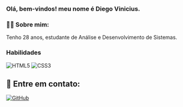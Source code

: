 ### Olá, bem-vindos! meu nome é Diego Vinicius.

### 🙋‍♂️ Sobre mim:

Tenho 28 anos, estudante de Análise e Desenvolvimento de Sistemas.


### Habilidades

![HTML5](https://img.shields.io/badge/HTML-000?style=for-the-badge&logo=html5&logoColor=30A3DC)
![CSS3](https://img.shields.io/badge/CSS3-000?style=for-the-badge&logo=css3&logoColor=E94D5F)

## 📱 Entre em contato:

[![GitHub](https://img.shields.io/badge/GitHub-000?style=for-the-badge&logo=github&logoColor=30A3DC)](https://github.com/diegoviniciusza)
